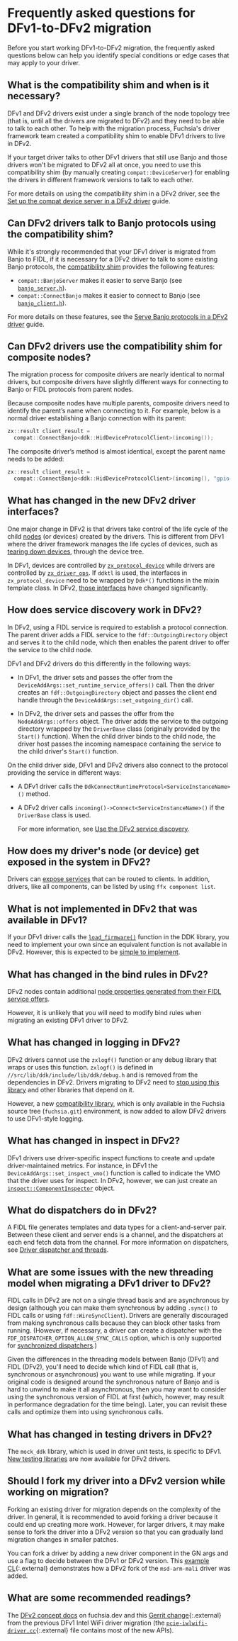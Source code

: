 # Frequently asked questions for DFv1-to-DFv2 migration

Before you start working DFv1-to-DFv2 migration, the frequently asked
questions below can help you identify special conditions or edge cases
that may apply to your driver.

## What is the compatibility shim and when is it necessary?

DFv1 and DFv2 drivers exist under a single branch of the node topology
tree (that is, until all the drivers are migrated to DFv2) and they need
to be able to talk to each other. To help with the migration process,
Fuchsia's driver framework team created a compatibility shim to enable
DFv1 drivers to live in DFv2.

If your target driver talks to other DFv1 drivers that still use
Banjo and those drivers won't be migrated to DFv2 all at once,
you need to use this compatibility shim (by manually creating
`compat::DeviceServer`) for enabling the drivers in different framework
versions to talk to each other.

For more details on using the compatibility shim in a DFv2 driver,
see the
[Set up the compat device server in a DFv2 driver][set-up-compat-device-server]
guide.

## Can DFv2 drivers talk to Banjo protocols using the compatibility shim?

While it's strongly recommended that your DFv1 driver is migrated from
Banjo to FIDL, if it is necessary for a DFv2 driver to talk
to some existing Banjo protocols, the
[compatibility shim][set-up-compat-device-server] provides the
following features:

- `compat::BanjoServer` makes it easier to serve Banjo
  (see [`banjo_server.h`][banjo-server-h]).
- `compat::ConnectBanjo` makes it easier to connect to Banjo
  (see [`banjo_client.h`][banjo-client-h]).

For more details on these features, see the
[Serve Banjo protocols in a DFv2 driver][serve-banjo-protocols-in-a-dfv2-driver]
guide.

## Can DFv2 drivers use the compatibility shim for composite nodes?

The migration process for composite drivers are nearly identical to
normal drivers, but composite drivers have slightly different
ways for connecting to Banjo or FIDL protocols from parent nodes.

Because composite nodes have multiple parents, composite drivers need
to identify the parent’s name when connecting to it. For example,
below is a normal driver establishing a Banjo connection with its
parent:

```cpp
zx::result client_result =
  compat::ConnectBanjo<ddk::HidDeviceProtocolClient>(incoming());
```

The composite driver’s method is almost identical, except the parent
name needs to be added:

```cpp
zx::result client_result =
  compat::ConnectBanjo<ddk::HidDeviceProtocolClient>(incoming(), "gpio-int")
```

## What has changed in the new DFv2 driver interfaces?

One major change in DFv2 is that drivers take control of the life cycle
of the child [nodes][driver-node] (or devices) created by the drivers.
This is different from DFv1 where the driver framework manages the life
cycles of devices, such as [tearing down devices][device-lifecycle],
through the device tree.

In DFv1, devices are controlled by [`zx_protocol_device`][ddk-device-h-77]
while drivers are controlled by [`zx_driver_ops`][ddk-driver-h-29].
If `ddktl` is used, the interfaces in `zx_protocol_device` need to be
wrapped by `Ddk*()` functions in the mixin template class. In DFv2,
[those interfaces][update-driver-interfaces] have changed
significantly.

## How does service discovery work in DFv2?

In DFv2, using a FIDL service is required to establish a protocol
connection. The parent driver adds a FIDL service to the
`fdf::OutgoingDirectory` object and serves it to the child node,
which then enables the parent driver to offer the service to the
child node.

DFv1 and DFv2 drivers do this differently in the following ways:

- In DFv1, the driver sets and passes the offer from the
  `DeviceAddArgs::set_runtime_service_offers()` call. Then the driver
  creates an `fdf::OutgoingDirectory` object and passes the client
  end handle through the `DeviceAddArgs::set_outgoing_dir()` call.

- In DFv2, the driver sets and passes the offer from the
  `NodeAddArgs::offers` object. The driver adds the service to the
  outgoing directory wrapped by the `DriverBase` class (originally
  provided by the `Start()` function). When the child driver binds to
  the child node, the driver host passes the incoming namespace
  containing the service to the child driver's `Start()` function.

On the child driver side, DFv1 and DFv2 drivers also connect to the
protocol providing the service in different ways:

- A DFv1 driver calls the `DdkConnectRuntimeProtocol<ServiceInstanceName>()`
  method.
- A DFv2 driver calls `incoming()->Connect<ServiceInstanceName>()` if the
  `DriverBase` class is used.

  For more information, see
  [Use the DFv2 service discovery][use-service-discovery].

## How does my driver's node (or device) get exposed in the system in DFv2?

Drivers can [expose services][driver-communication] that can be routed to clients.
In addition, drivers, like all components, can be listed by using
`ffx component list`.

## What is not implemented in DFv2 that was available in DFv1?

If your DFv1 driver calls the [`load_firmware()`][load-firmware] function
in the DDK library, you need to implement your own since an equivalent
function is not available in DFv2. However, this is expected to be
[simple to implement][implement-firmware].

## What has changed in the bind rules in DFv2?

DFv2 nodes contain additional
[node properties generated from their FIDL service offers][use-node-properties].

However, it is unlikely that you will need to modify bind rules when
migrating an existing DFv1 driver to DFv2.

## What has changed in logging in DFv2?

DFv2 drivers cannot use the `zxlogf()` function or any debug library
that wraps or uses this function. `zxlogf()` is defined in
`//src/lib/ddk/include/lib/ddk/debug.h` and is removed from the
dependencies in DFv2. Drivers migrating to DFv2 need to
[stop using this library][use-dfv2-logger] and other libraries
that depend on it.

However, a new [compatibility library][logging-h], which is only
available in the Fuchsia source tree (`fuchsia.git`) environment, is
now added to allow DFv2 drivers to use DFv1-style logging.

## What has changed in inspect in DFv2?

DFv1 drivers use driver-specific inspect functions to create and update
driver-maintained metrics. For instance, in DFv1 the
`DeviceAddArgs::set_inspect_vmo()` function is called to indicate the
VMO that the driver uses for inspect. In DFv2, however, we can just
create an [`inspect::ComponentInspector`][use-dfv2-inspect] object.

## What do dispatchers do in DFv2?

A FIDL file generates templates and data types for a client-and-server
pair. Between these client and server ends is a channel, and the
dispatchers at each end fetch data from the channel. For more
information on dispatchers, see
[Driver dispatcher and threads][driver-dispatcher].

## What are some issues with the new threading model when migrating a DFv1 driver to DFv2?

FIDL calls in DFv2 are not on a single thread basis and are asynchronous
by design (although you can make them synchronous by adding `.sync()`
to FIDL calls or using `fdf::WireSyncClient`). Drivers are generally
discouraged from making synchronous calls because they can block other
tasks from running. (However, if necessary, a driver can create a
dispatcher with the `FDF_DISPATCHER_OPTION_ALLOW_SYNC_CALLS` option,
which is only supported for
[synchronized dispatchers][synchronized-dispatchers].)

Given the differences in the threading models between Banjo (DFv1) and
FIDL (DFv2), you'll need to decide which kind of FIDL call (that is,
synchronous or asynchronous) you want to use while migrating. If your
original code is designed around the synchronous nature of Banjo and
is hard to unwind to make it all asynchronous, then you may want to
consider using the synchronous version of FIDL at first (which,
however, may result in performance degradation for the time being).
Later, you can revisit these calls and optimize them into using
synchronous calls.

## What has changed in testing drivers in DFv2?

The `mock_ddk` library, which is used in driver unit tests, is
specific to DFv1. [New testing libraries][update-unit-tests] are now
available for DFv2 drivers.

## Should I fork my driver into a DFv2 version while working on migration?

Forking an existing driver for migration depends on the complexity
of the driver. In general, it is recommended to avoid forking a
driver because it could end up creating more work. However,
for larger drivers, it may make sense to fork the driver into
a DFv2 version so that you can gradually land migration changes
in smaller patches.

You can fork a driver by adding a new driver component in the GN args
and use a flag to decide between the DFv1 or DFv2 version. This
[example CL][gc-msd-arm-mali]{:.external} demonstrates how a DFv2 fork
of the `msd-arm-mali` driver was added.

## What are some recommended readings?

The [DFv2 concept docs][driver-concepts] on fuchsia.dev and this
[Gerrit change][gc-intel-wifi]{:.external} from the previous DFv1
Intel WiFi driver migration (the
[`pcie-iwlwifi-driver.cc`][pcie-iwlwifi-driver-cc]{:.external} file
contains most of the new APIs).

<!-- Reference links -->

[migrate-from-banjo-to-fidl]: /docs/development/drivers/migration/migrate-from-banjo-to-fidl.md
[driver-dispatcher]: /docs/concepts/drivers/driver-dispatcher-and-threads.md
[driver-communication]: /docs/concepts/drivers/driver_communication.md
[driver-node]: /docs/concepts/drivers/drivers_and_nodes.md
[device-lifecycle]: /docs/development/drivers/concepts/device_driver_model/device-lifecycle.md#an_example_of_the_tear-down_sequence
[ddk-device-h-77]: https://source.corp.google.com/fuchsia/src/lib/ddk/include/lib/ddk/device.h;l=77
[ddk-driver-h-29]: https://source.corp.google.com/fuchsia/src/lib/ddk/include/lib/ddk/driver.h;l=29
[load-firmware]: https://cs.opensource.google/fuchsia/fuchsia/+/main:src/lib/ddk/include/lib/ddk/driver.h;l=416
[logging-h]: https://cs.opensource.google/fuchsia/fuchsia/+/main:sdk/lib/driver/compat/cpp/logging.h
[synchronized-dispatchers]: /docs/concepts/drivers/driver-dispatcher-and-threads.md#synchronized-and-unsynchronized
[gc-intel-wifi]:https://fuchsia-review.git.corp.google.com/c/fuchsia/+/692243
[pcie-iwlwifi-driver-cc]: https://fuchsia-review.git.corp.google.com/c/fuchsia/+/692243/47/src/connectivity/wlan/drivers/third_party/intel/iwlwifi/platform/pcie-iwlwifi-driver.cc
[codelab-driver-service]: /docs/get-started/sdk/learn/driver/driver-service.md
[logger-h]: https://source.corp.google.com/h/turquoise-internal/turquoise/+/main:sdk/lib/driver/logging/cpp/logger.h;l=15
[load-firmware]: https://cs.opensource.google/fuchsia/fuchsia/+/main:src/lib/ddk/include/lib/ddk/driver.h;l=408
[driver-concepts]: /docs/concepts/drivers/README.md
[gc-msd-arm-mali]: https://fuchsia-review.git.corp.google.com/c/fuchsia/+/853637/5/src/graphics/drivers/msd-arm-mali/BUILD.gn
[banjo-server-h]: https://cs.opensource.google/fuchsia/fuchsia/+/main:sdk/lib/driver/compat/cpp/banjo_server.h
[banjo-client-h]: https://cs.opensource.google/fuchsia/fuchsia/+/main:sdk/lib/driver/compat/cpp/banjo_client.h
[set-up-compat-device-server]: /docs/development/drivers/migration/set-up-compat-device-server.md
[driver-interfaces]: update-ddk-interfaces-to-dfv2.md
[update-dependencies]: update-ddk-interfaces-to-dfv2.md#update-dependencies-from-ddk-to-dfv2
[update-dep-for-compat-shim]: update-other-services-to-dfv2.md#update-dependencies-for-the-compatibility-shim
[update-driver-interfaces]: update-ddk-interfaces-to-dfv2.md#update-interfaces-from-ddk-to-dfv2
[use-service-discovery]: update-other-services-to-dfv2.md#use-the-dfv2-service-discovery
[update-component-manifests]: update-other-services-to-dfv2.md#update-component-manifests-of-other-drivers
[use-dispatchers]: update-other-services-to-dfv2.md#use-dispatchers
[use-dfv2-inspect]: update-other-services-to-dfv2.md#use-the-dfv2-inspect
[use-dfv2-logger]: update-other-services-to-dfv2.md#use-the-dfv2-logger
[implement-firmware]: update-other-services-to-dfv2.md#implement-your-own-load-firmware-method
[use-node-properties]: update-other-services-to-dfv2.md#use-the-node-properties-generated-from-fidl-service-offers
[update-unit-tests]: update-other-services-to-dfv2.md#update-unit-tests-to-dfv2
[additional-resources]: update-other-services-to-dfv2.md#additional-resources
[serve-banjo-protocols-in-a-dfv2-driver]: /docs/development/drivers/migration/serve-banjo-protocols.md
